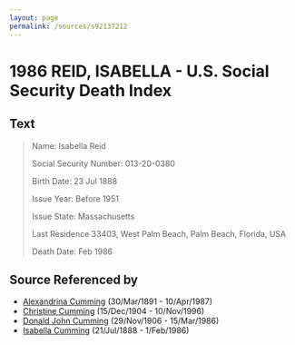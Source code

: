 ```yaml
---
layout: page
permalink: /sources/s92137212
---
```


# 1986 REID, ISABELLA - U.S. Social Security Death Index


## Text

> Name: Isabella Reid
>
> Social Security Number: 013-20-0380
>
> Birth Date: 23 Jul 1888
>
> Issue Year: Before 1951
>
> Issue State: Massachusetts
>
> Last Residence 33403, West Palm Beach, Palm Beach, Florida, USA
>
> Death Date: Feb 1986
>

## Source Referenced by

* [Alexandrina Cumming](../people/@57186713@-alexandrina-cumming-b1891-3-30-d1987-4-10.md) (30/Mar/1891 - 10/Apr/1987)
* [Christine Cumming](../people/@24328630@-christine-cumming-b1904-12-15-d1996-11-10.md) (15/Dec/1904 - 10/Nov/1996)
* [Donald John Cumming](../people/@22331378@-donald-john-cumming-b1906-11-29-d1986-3-15.md) (29/Nov/1906 - 15/Mar/1986)
* [Isabella Cumming](../people/@84684994@-isabella-cumming-b1888-7-21-d1986-2-1.md) (21/Jul/1888 - 1/Feb/1986)
